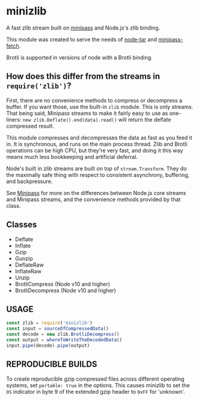 # minizlib

A fast zlib stream built on [minipass](http://npm.im/minipass) and
Node.js's zlib binding.

This module was created to serve the needs of
[node-tar](http://npm.im/tar) and
[minipass-fetch](http://npm.im/minipass-fetch).

Brotli is supported in versions of node with a Brotli binding.

## How does this differ from the streams in `require('zlib')`?

First, there are no convenience methods to compress or decompress a
buffer.  If you want those, use the built-in `zlib` module.  This is
only streams.  That being said, Minipass streams to make it fairly easy to
use as one-liners: `new zlib.Deflate().end(data).read()` will return the
deflate compressed result.

This module compresses and decompresses the data as fast as you feed
it in.  It is synchronous, and runs on the main process thread.  Zlib
and Brotli operations can be high CPU, but they're very fast, and doing it
this way means much less bookkeeping and artificial deferral.

Node's built in zlib streams are built on top of `stream.Transform`.
They do the maximally safe thing with respect to consistent
asynchrony, buffering, and backpressure.

See [Minipass](http://npm.im/minipass) for more on the differences between
Node.js core streams and Minipass streams, and the convenience methods
provided by that class.

## Classes

- Deflate
- Inflate
- Gzip
- Gunzip
- DeflateRaw
- InflateRaw
- Unzip
- BrotliCompress (Node v10 and higher)
- BrotliDecompress (Node v10 and higher)

## USAGE

```js
const zlib = require('minizlib')
const input = sourceOfCompressedData()
const decode = new zlib.BrotliDecompress()
const output = whereToWriteTheDecodedData()
input.pipe(decode).pipe(output)
```

## REPRODUCIBLE BUILDS

To create reproducible gzip compressed files across different operating
systems, set `portable: true` in the options.  This causes minizlib to set
the `OS` indicator in byte 9 of the extended gzip header to `0xFF` for
'unknown'.
